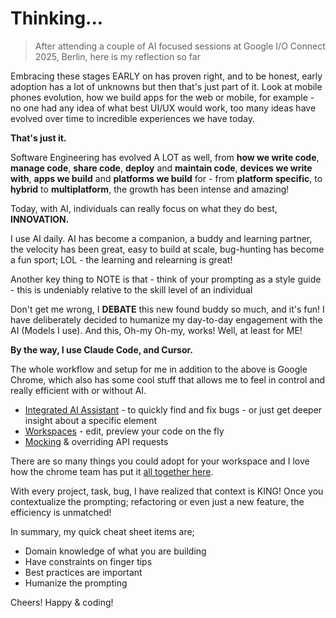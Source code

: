 # Thinking...

> After attending a couple of AI focused sessions at Google I/O Connect 2025, Berlin, here is my reflection so far

Embracing these stages EARLY on has proven right, and to be honest, early adoption has a lot of unknowns but then that's just part of it. Look at mobile phones evolution, how we build apps for the web or mobile, for example - no one had any idea of what best UI/UX would work, too many ideas have evolved over time to incredible experiences we have today.

**That's just it.**

Software Engineering has evolved A LOT as well, from **how we write code**, **manage code**, **share code**, **deploy** and **maintain code**, **devices we write with**, **apps we build** and **platforms we build** for - from **platform specific**, to **hybrid** to **multiplatform**, the growth has been intense and amazing!

Today, with AI, individuals can really focus on what they do best, **INNOVATION.**

I use AI daily. AI has become a companion, a buddy and learning partner, the velocity has been great, easy to build at scale, bug-hunting has become a fun sport; LOL - the learning and relearning is great!

Another key thing to NOTE is that - think of your prompting as a style guide - this is undeniably relative to the skill level of an individual

Don't get me wrong, I **DEBATE** this new found buddy so much, and it's fun! I have deliberately decided to humanize my day-to-day engagement with the AI (Models I use). And this, Oh-my Oh-my, works! Well, at least for ME!

**By the way, I use Claude Code, and Cursor.**

The whole workflow and setup for me in addition to the above is Google Chrome, which also has some cool stuff that allows me to feel in control and really efficient with or without AI.

- [Integrated AI Assistant](https://developer.chrome.com/docs/devtools/ai-assistance) - to quickly find and fix bugs - or just get deeper insight about a specific element
- [Workspaces](https://developer.chrome.com/docs/devtools/workspaces) - edit, preview your code on the fly
- [Mocking](https://developer.chrome.com/blog/devtools-tips-34) & overriding API requests

There are so many things you could adopt for your workspace and I love how the chrome team has put it [all together here](https://developer.chrome.com/docs/devtools/).

With every project, task, bug, I have realized that context is KING! Once you contextualize the prompting; refactoring or even just a new feature, the efficiency is unmatched!

In summary, my quick cheat sheet items are;

- Domain knowledge of what you are building
- Have constraints on finger tips
- Best practices are important
- Humanize the prompting

Cheers! Happy & coding!
